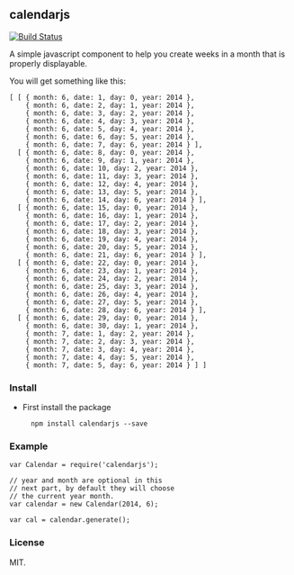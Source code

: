 ## calendarjs

[![Build Status](https://travis-ci.org/sjlu/calendarjs.svg?branch=master)](https://travis-ci.org/sjlu/calendarjs)

A simple javascript component to help you create weeks in a month
that is properly displayable.

You will get something like this:

    [ [ { month: 6, date: 1, day: 0, year: 2014 },
        { month: 6, date: 2, day: 1, year: 2014 },
        { month: 6, date: 3, day: 2, year: 2014 },
        { month: 6, date: 4, day: 3, year: 2014 },
        { month: 6, date: 5, day: 4, year: 2014 },
        { month: 6, date: 6, day: 5, year: 2014 },
        { month: 6, date: 7, day: 6, year: 2014 } ],
      [ { month: 6, date: 8, day: 0, year: 2014 },
        { month: 6, date: 9, day: 1, year: 2014 },
        { month: 6, date: 10, day: 2, year: 2014 },
        { month: 6, date: 11, day: 3, year: 2014 },
        { month: 6, date: 12, day: 4, year: 2014 },
        { month: 6, date: 13, day: 5, year: 2014 },
        { month: 6, date: 14, day: 6, year: 2014 } ],
      [ { month: 6, date: 15, day: 0, year: 2014 },
        { month: 6, date: 16, day: 1, year: 2014 },
        { month: 6, date: 17, day: 2, year: 2014 },
        { month: 6, date: 18, day: 3, year: 2014 },
        { month: 6, date: 19, day: 4, year: 2014 },
        { month: 6, date: 20, day: 5, year: 2014 },
        { month: 6, date: 21, day: 6, year: 2014 } ],
      [ { month: 6, date: 22, day: 0, year: 2014 },
        { month: 6, date: 23, day: 1, year: 2014 },
        { month: 6, date: 24, day: 2, year: 2014 },
        { month: 6, date: 25, day: 3, year: 2014 },
        { month: 6, date: 26, day: 4, year: 2014 },
        { month: 6, date: 27, day: 5, year: 2014 },
        { month: 6, date: 28, day: 6, year: 2014 } ],
      [ { month: 6, date: 29, day: 0, year: 2014 },
        { month: 6, date: 30, day: 1, year: 2014 },
        { month: 7, date: 1, day: 2, year: 2014 },
        { month: 7, date: 2, day: 3, year: 2014 },
        { month: 7, date: 3, day: 4, year: 2014 },
        { month: 7, date: 4, day: 5, year: 2014 },
        { month: 7, date: 5, day: 6, year: 2014 } ] ]

### Install

* First install the package

        npm install calendarjs --save

### Example

    var Calendar = require('calendarjs');

    // year and month are optional in this
    // next part, by default they will choose
    // the current year month.
    var calendar = new Calendar(2014, 6);

    var cal = calendar.generate();

### License

MIT.
